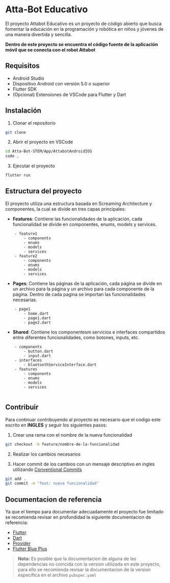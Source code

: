 # Atta-Bot Educativo
El proyecto Attabot Educativo es un proyecto de código abierto que busca fomentar la educación en la programación y robótica en niños y jóvenes de una manera divertida y sencilla.

**Dentro de este proyecto se encuentra el código fuente de la aplicación móvil que se conecta con el robot Attabot**

## Requisitos
- Android Studio
- Dispositivo Android con versión 5.0 o superior
- Flutter SDK
- (Opcional) Extensiones de VSCode para Flutter y Dart

## Instalación
1. Clonar el repositorio
```bash
git clone
```

2. Abrir el proyecto en VSCode 
```bash
cd Atta-Bot-STEM/App/AttabotAndroidIOS
code .
```

3. Ejecutar el proyecto
```bash
flutter run
```

## Estructura del proyecto
El proyecto utiliza una estructura basada en Screaming Architecture y componentes, la cual se divide en tres capas principales:

- **Features**: Contiene las funcionalidades de la aplicación, cada funcionalidad se divide en componentes, enums, models y services.
```
    - feature1
        - components
        - enums
        - models
        - services
    - feature2
        - components
        - enums
        - models
        - services
```

- **Pages**: Contiene las páginas de la aplicación, cada página se divide en un archivo para la página y un archivo para cada componente de la página. Dentro de cada pagina se importan las funcionalidades necesarias.
```
    - page1
        - home.dart
        - page1.dart
        - page2.dart
```

- **Shared**: Contiene los componentesm servicios e interfaces compartidos entre diferentes funcionalidades, como botones, inputs, etc.

```
    - components
        - button.dart
        - input.dart
    - interfaces
        - bluetoothServiceInterface.dart
    - features
        - components
        - enums
        - models
        - services


```

## Contribuir
Para continuar contribuyendo al proyecto es necesario que el codigo este escrito en **INGLES** y seguir los siguientes pasos:

1. Crear una rama con el nombre de la nueva funcionalidad
```bash
git checkout -b feature/nombre-de-la-funcionalidad
```

2. Realizar los cambios necesarios

3. Hacer commit de los cambios con un mensaje descriptivo en ingles utilizando [Conventional Commits](https://www.conventionalcommits.org/en/v1.0.0-beta.4/)
```bash
git add .
git commit -m "feat: nueva funcionalidad" 
```

## Documentacion de referencia
Ya que el tiempo para documentar adecuadamente el proyecto fue limitado se recomienda revisar en profundidad la siguiente documentacion de referencia:

- [Flutter](https://flutter.dev/docs)
- [Dart](https://dart.dev/guides)
- [Provider](https://pub.dev/documentation/provider/latest/)
- [Flutter Blue Plus](https://pub.dev/documentation/flutter_blue_plus/latest/)

> **Nota:** Es posible que la documentacion de alguna de las dependencias no coincida con la version utilizada en este proyecto, para ello se recomienda revisar la documentacion de la version especifica en el archivo `pubspec.yaml`


